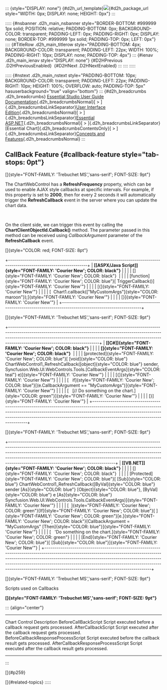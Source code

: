 ::: {style="DISPLAY: none"}
[](ms-xhelp:///?Id=d2h_url_template){#d2h_url_template}![](!package_url!){#d2h_package_url style="WIDTH: 0px; DISPLAY: none; HEIGHT: 0px"}
:::

::::: {#nsbanner .d2h_main_nsbanner style="BORDER-BOTTOM: #999999 1px solid; POSITION: relative; PADDING-BOTTOM: 0px; BACKGROUND-COLOR: transparent; PADDING-LEFT: 0px; PADDING-RIGHT: 0px; DISPLAY: none; BORDER-TOP: #999999 1px solid; PADDING-TOP: 0px; LEFT: 0px"}
:::: {#TitleRow .d2h_main_titlerow style="PADDING-BOTTOM: 4px; BACKGROUND-COLOR: transparent; PADDING-LEFT: 22px; WIDTH: 100%; PADDING-RIGHT: 10px; DISPLAY: none; PADDING-TOP: 4px"}
::: {#ienav .d2h_main_ienav style="DISPLAY: none"}
[](ms-xhelp:///?Id=352c90e4-ce78-4083-941d-2d172d7b16c1){#D2HPrevious .D2HPreviousEnabled}  [](ms-xhelp:///?Id=69ad2b74-df24-4822-8776-7f14f9c4d84a){#D2HNext .D2HNextEnabled}
:::
::::
:::::

::::: {#nstext .d2h_main_nstext style="PADDING-BOTTOM: 10px; BACKGROUND-COLOR: transparent; PADDING-LEFT: 22px; PADDING-RIGHT: 10px; HEIGHT: 100%; OVERFLOW: auto; PADDING-TOP: 5px" hasuserbackground="true" valign="bottom"}
::: {#d2h_breadcrumbs .d2h_breadcrumbs}
[Essential Studio User Guide Documentation](ms-xhelp:///?Id=12457748-09e3-4d74-a240-8e049cedf030){.d2h_breadcrumbsNormal}[ \> ]{.d2h_breadcrumbsLinkSeparator}[User Interface Edition](ms-xhelp:///?Id=c29296b7-531c-413b-a0ec-488ca1f7f669){.d2h_breadcrumbsNormal}[ \> ]{.d2h_breadcrumbsLinkSeparator}[Essential ASP.NET](ms-xhelp:///?Id=25c35330-c127-4dad-9a92-ed79dc7261a6){.d2h_breadcrumbsNormal}[ \> ]{.d2h_breadcrumbsLinkSeparator}[Essential Chart]{.d2h_breadcrumbsContentsOnly}[ \> ]{.d2h_breadcrumbsLinkSeparator}[Concepts and Features](ms-xhelp:///?Id=100687ce-82f2-4424-9d16-0949ea76cf15){.d2h_breadcrumbsNormal}
:::

## CallBack Feature {#callback-feature style="tab-stops: 0pt"}

[]{style="FONT-FAMILY: 'Trebuchet MS','sans-serif'; FONT-SIZE: 9pt"} 

The ChartWebControl has a **RefreshFrequency** property, which can be used to enable AJAX style callbacks at specific intervals. For example, if this property is set to **2000**, then for every 2 seconds it will automatically trigger the **RefreshCallback** event in the server where you can update the chart data.

 

On the client side, we can trigger this event by calling the **ChartClientObjectId.Callback()** method. The parameter passed in this method can be received using *CallbackArgument* parameter of the **RefreshCallback** event.

[]{style="COLOR: red; FONT-SIZE: 8pt"} 

+---------------------------------------------------------------------------------------------------------------------+
| **[\[ASPX/Java Script\]]{style="FONT-FAMILY: 'Courier New'; COLOR: black"}**                                        |
|                                                                                                                     |
| []{style="FONT-FAMILY: 'Courier New'; COLOR: black"}                                                                |
|                                                                                                                     |
| [function]{style="FONT-FAMILY: 'Courier New'; COLOR: blue"}[ TriggerCallback()]{style="FONT-FAMILY: 'Courier New'"} |
|                                                                                                                     |
| [{]{style="FONT-FAMILY: 'Courier New'"}                                                                             |
|                                                                                                                     |
| [  Chart1.callback([\"MyCustomArgs\"]{style="COLOR: maroon"});]{style="FONT-FAMILY: 'Courier New'"}                 |
|                                                                                                                     |
| [}]{style="FONT-FAMILY: 'Courier New'"}                                                                             |
+---------------------------------------------------------------------------------------------------------------------+

[]{style="FONT-FAMILY: 'Trebuchet MS','sans-serif'; FONT-SIZE: 9pt"} 

+---------------------------------------------------------------------------------------------------------------------------------------------------------------------------------------------------------------------------------------------------------------------------------------+
| **[\[C#\]]{style="FONT-FAMILY: 'Courier New'; COLOR: black"}**                                                                                                                                                                                                                        |
|                                                                                                                                                                                                                                                                                       |
| **[]{style="FONT-FAMILY: 'Courier New'; COLOR: black"}**                                                                                                                                                                                                                              |
|                                                                                                                                                                                                                                                                                       |
| [protected]{style="FONT-FAMILY: 'Courier New'; COLOR: blue"}[ [void]{style="COLOR: blue"} ChartWebControl1_RefreshCallback([object]{style="COLOR: blue"} sender, Syncfusion.Web.UI.WebControls.Tools.[CallbackEventArgs]{style="COLOR: teal"} e)]{style="FONT-FAMILY: 'Courier New'"} |
|                                                                                                                                                                                                                                                                                       |
| [{]{style="FONT-FAMILY: 'Courier New'"}                                                                                                                                                                                                                                               |
|                                                                                                                                                                                                                                                                                       |
| [   if]{style="FONT-FAMILY: 'Courier New'; COLOR: blue"}[(e.CallbackArgument == \"MyCustomArgs\")]{style="FONT-FAMILY: 'Courier New'"}                                                                                                                                                |
|                                                                                                                                                                                                                                                                                       |
| [   [// Do something on the chart.]{style="COLOR: green"}]{style="FONT-FAMILY: 'Courier New'"}                                                                                                                                                                                        |
|                                                                                                                                                                                                                                                                                       |
| [}]{style="FONT-FAMILY: 'Courier New'"}                                                                                                                                                                                                                                               |
+---------------------------------------------------------------------------------------------------------------------------------------------------------------------------------------------------------------------------------------------------------------------------------------+

[]{style="FONT-FAMILY: 'Trebuchet MS','sans-serif'; FONT-SIZE: 9pt"} 

+-----------------------------------------------------------------------------------------------------------------------------------------------------------------------------------------------------------------------------------------------------------------------------------------------------------------------------------------------------------------------------+
| **[\[VB.NET\]]{style="FONT-FAMILY: 'Courier New'; COLOR: black"}**                                                                                                                                                                                                                                                                                                          |
|                                                                                                                                                                                                                                                                                                                                                                             |
| []{style="FONT-FAMILY: 'Courier New'; COLOR: black"}                                                                                                                                                                                                                                                                                                                        |
|                                                                                                                                                                                                                                                                                                                                                                             |
| [Protected]{style="FONT-FAMILY: 'Courier New'; COLOR: blue"}[ [Sub]{style="COLOR: blue"} ChartWebControl1_RefreshCallback([ByVal]{style="COLOR: blue"} sender [As]{style="COLOR: blue"} [Object]{style="COLOR: blue"}, [ByVal]{style="COLOR: blue"} e [As]{style="COLOR: blue"} Syncfusion.Web.UI.WebControls.Tools.CallbackEventArgs)]{style="FONT-FAMILY: 'Courier New'"} |
|                                                                                                                                                                                                                                                                                                                                                                             |
| [  ]{style="FONT-FAMILY: 'Courier New'; COLOR: green"}[If]{style="FONT-FAMILY: 'Courier New'; COLOR: blue"}[ ]{style="FONT-FAMILY: 'Courier New'; COLOR: green"}[e.]{style="FONT-FAMILY: 'Courier New'; COLOR: black"}[CallbackArgument = \"MyCustomArgs\" [Then]{style="COLOR: blue"}]{style="FONT-FAMILY: 'Courier New'"}                                                 |
|                                                                                                                                                                                                                                                                                                                                                                             |
| [   \'Do something on the chart.]{style="FONT-FAMILY: 'Courier New'; COLOR: green"}                                                                                                                                                                                                                                                                                         |
|                                                                                                                                                                                                                                                                                                                                                                             |
| [End]{style="FONT-FAMILY: 'Courier New'; COLOR: blue"}[ [Sub]{style="COLOR: blue"}]{style="FONT-FAMILY: 'Courier New'"}                                                                                                                                                                                                                                                     |
+-----------------------------------------------------------------------------------------------------------------------------------------------------------------------------------------------------------------------------------------------------------------------------------------------------------------------------------------------------------------------------+

[]{style="FONT-FAMILY: 'Trebuchet MS','sans-serif'; FONT-SIZE: 9pt"} 

Scripts used on Callbacks

**[]{style="FONT-FAMILY: 'Trebuchet MS','sans-serif'; FONT-SIZE: 9pt"}** 

::: {align="center"}
  ------------------------------------- ------------------------------------------------------------
  Chart Control                         Description
  BeforeCallBackScript                  Script executed before a callback request gets processed.
  AfterCallbackScript                   Script executed after the callback request gets processed.
  BeforeCallbackResponseProcessScript   Script executed before the callback result gets processed.
  AfterCallbackResponseProcessScript    Script executed after the callback result gets processed.
  ------------------------------------- ------------------------------------------------------------
:::

[]{#p259} 

[]{#related-topics}
:::::

